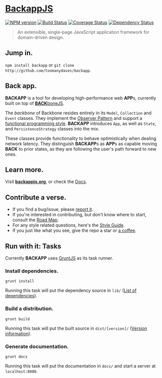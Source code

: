 # [BackappJS](http://backbonejs.org) #
[![NPM version][npm-image]][npm-url]
[![Build Status][travis-image]][travis-url]
[![Coverage Status][coveralls-image]][coveralls-url]
[![Dependency Status][depstat-image]][depstat-url] 
> An extensible, single-page JavaScript application framework for domain-driven design.

## Jump in. ##
`npm install backapp` or `git clone http://github.com/toomanydaves/backapp`.

## Back app. ##
**BACKAPP** is a tool for developing high-performance web **APP**s, currently built on top of
[**BACK**boneJS](http://backbonejs.org).

The *backbone* of Backbone resides entirely in its `Model`, `Collection` and  `Event` classes.
They implement the [Observer Pattern](http://en.wikipedia.org/wiki/Observer_pattern)
and support a [functional programming style](http://en.wikipedia.org/wiki/Functional_programming).
**BACKAPP** introduces `App`, as well as `State`, and `PersistenceStrategy` classes into the mix.

These classes provide functionality to behave optimistically when dealing network latency. 
They distinguish **BACKAPP**s as **APP**s as capable moving **BACK** to prior states,
as they are following the user's path forward to new ones.

## Learn more. ##
Visit **[backappjs.org](http://backappjs.org)**, or check the
[Docs](http://toomanydaves.github.io/backapp/docs).

## Contribute a verse. ##
* If you find a bug/issue, please [report it][backapp-issues-url].
* If you're interested in contributing, but don't know where to start, consult the [Road Map][backapp-road-map-url].
* For any style related questions, here's the [Style Guide][backapp-style-guide-url].
* If you just like what you see, give the repo a star or [a coffee][backapp-pledges-url].

## Run with it: Tasks ##
Currently **BACKAPP** uses [GruntJS](http://gruntjs.com) as its task runner.

### Install dependencies. ###
`grunt install`

Running this task will put the dependency source in `lib/`
([List of dependencies](https://github.com/toomanydaves/backapp/blob/master/bower.json)).

### Build a distribution. ###
`grunt build`

Running this task will put the built source in `dist/[version]/`
([Version information](https://github.com/toomanydaves/backapp/blob/master/package.json)).

### Generate documentation. ###
`grunt docs`

Running this task will put the documentation in `docs/` and start a server at `localhost:8080`.

[backapp-issues-url]: http://github.com/toomanydaves/backapp/issues
[backapp-pledges-url]: https://pledgie.com/campaigns/24553
[backapp-road-map-url]: http://trello.com/toomanydaves/backapp
[backapp-style-guide-url]: http://toomanydaves.github.io/backapp/style-guide

[npm-url]: https://npmjs.org/package/backapp
[npm-image]: https://badge.fury.io/js/backapp.png
[travis-url]: https://travis-ci.org/toomanydaves/backapp
[travis-image]: https://travis-ci.org/toomanydaves/backapp.png
[depstat-url]: https://david-dm.org/toomanydaves/backapp
[depstat-image]: https://david-dm.org/toomanydaves/backapp.png
[coveralls-url]: https://coveralls.io/r/toomanydaves/backapp
[coveralls-image]: https://coveralls.io/repos/toomanydaves/backapp/badge.png
